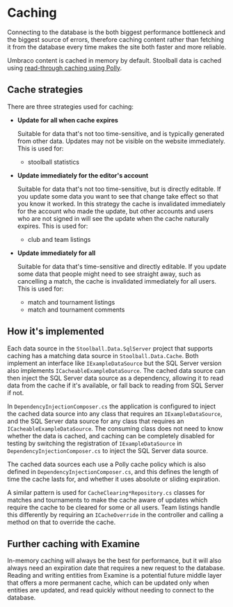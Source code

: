 # Caching

Connecting to the database is the both biggest performance bottleneck and the biggest source of errors, therefore caching content rather than fetching it from the database every time makes the site both faster and more reliable.

Umbraco content is cached in memory by default. Stoolball data is cached using [read-through caching using Polly](https://github.com/App-vNext/Polly/wiki/Cache).

## Cache strategies

There are three strategies used for caching:

- **Update for all when cache expires**

  Suitable for data that's not too time-sensitive, and is typically generated from other data. Updates may not be visible on the website immediately. This is used for:

  - stoolball statistics

- **Update immediately for the editor's account**

  Suitable for data that's not too time-sensitive, but is directly editable. If you update some data you want to see that change take effect so that you know it worked. In this strategy the cache is invalidated immediately for the account who made the update, but other accounts and users who are not signed in will see the update when the cache naturally expires. This is used for:

  - club and team listings

- **Update immediately for all**

  Suitable for data that's time-sensitive and directly editable. If you update some data that people might need to see straight away, such as cancelling a match, the cache is invalidated immediately for all users. This is used for:

  - match and tournament listings
  - match and tournament comments

## How it's implemented

Each data source in the `Stoolball.Data.SqlServer` project that supports caching has a matching data source in `Stoolball.Data.Cache`. Both implement an interface like `IExampleDataSource` but the SQL Server version also implements `ICacheableExampleDataSource`. The cached data source can then inject the SQL Server data source as a dependency, allowing it to read data from the cache if it's available, or fall back to reading from SQL Server if not.

In `DependencyInjectionComposer.cs` the application is configured to inject the cached data source into any class that requires an `IExampleDataSource`, and the SQL Server data source for any class that requires an `ICacheableExampleDataSource`. The consuming class does not need to know whether the data is cached, and caching can be completely disabled for testing by switching the registration of `IExampleDataSource` in `DependencyInjectionComposer.cs` to inject the SQL Server data source.

The cached data sources each use a Polly cache policy which is also defined in `DependencyInjectionComposer.cs`, and this defines the length of time the cache lasts for, and whether it uses absolute or sliding expiration.

A similar pattern is used for `CacheClearing*Repository.cs` classes for matches and tournaments to make the cache aware of updates which require the cache to be cleared for some or all users. Team listings handle this differently by requiring an `ICacheOverride` in the controller and calling a method on that to override the cache.

## Further caching with Examine

In-memory caching will always be the best for performance, but it will also always need an expiration date that requires a new request to the database. Reading and writing entities from Examine is a potential future middle layer that offers a more permanent cache, which can be updated only when entities are updated, and read quickly without needing to connect to the database.
